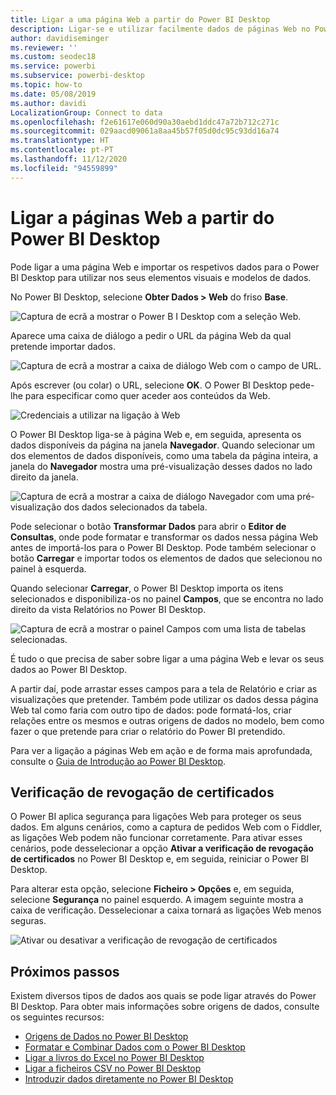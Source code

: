```yaml
---
title: Ligar a uma página Web a partir do Power BI Desktop
description: Ligar-se e utilizar facilmente dados de páginas Web no Power BI Desktop
author: davidiseminger
ms.reviewer: ''
ms.custom: seodec18
ms.service: powerbi
ms.subservice: powerbi-desktop
ms.topic: how-to
ms.date: 05/08/2019
ms.author: davidi
LocalizationGroup: Connect to data
ms.openlocfilehash: f2e61617e060d90a30aebd1ddc47a72b712c271c
ms.sourcegitcommit: 029aacd09061a8aa45b57f05d0dc95c93dd16a74
ms.translationtype: HT
ms.contentlocale: pt-PT
ms.lasthandoff: 11/12/2020
ms.locfileid: "94559899"
---
```

# <a name="connect-to-webpages-from-power-bi-desktop"></a>Ligar a páginas Web a partir do Power BI Desktop

Pode ligar a uma página Web e importar os respetivos dados para o Power BI Desktop para utilizar nos seus elementos visuais e modelos de dados.

No Power BI Desktop, selecione **Obter Dados > Web** do friso **Base**.

![Captura de ecrã a mostrar o Power B I Desktop com a seleção Web.](media/desktop-connect-to-web/connect-to-web-01.png)

Aparece uma caixa de diálogo a pedir o URL da página Web da qual pretende importar dados.

![Captura de ecrã a mostrar a caixa de diálogo Web com o campo de URL.](media/desktop-connect-to-web/connect-to-web-02.png)

Após escrever (ou colar) o URL, selecione **OK**. O Power BI Desktop pede-lhe para especificar como quer aceder aos conteúdos da Web.

![Credenciais a utilizar na ligação à Web](media/desktop-connect-to-web/connect-to-web-03.png)

O Power BI Desktop liga-se à página Web e, em seguida, apresenta os dados disponíveis da página na janela **Navegador**. Quando selecionar um dos elementos de dados disponíveis, como uma tabela da página inteira, a janela do **Navegador** mostra uma pré-visualização desses dados no lado direito da janela.

![Captura de ecrã a mostrar a caixa de diálogo Navegador com uma pré-visualização dos dados selecionados da tabela.](media/desktop-connect-to-web/connect-to-web-04.png)

Pode selecionar o botão **Transformar Dados** para abrir o **Editor de Consultas**, onde pode formatar e transformar os dados nessa página Web antes de importá-los para o Power BI Desktop. Pode também selecionar o botão **Carregar** e importar todos os elementos de dados que selecionou no painel à esquerda.

Quando selecionar **Carregar**, o Power BI Desktop importa os itens selecionados e disponibiliza-os no painel **Campos**, que se encontra no lado direito da vista Relatórios no Power BI Desktop.

![Captura de ecrã a mostrar o painel Campos com uma lista de tabelas selecionadas.](media/desktop-connect-to-web/connect-to-web-05.png)

É tudo o que precisa de saber sobre ligar a uma página Web e levar os seus dados ao Power BI Desktop.

A partir daí, pode arrastar esses campos para a tela de Relatório e criar as visualizações que pretender. Também pode utilizar os dados dessa página Web tal como faria com outro tipo de dados: pode formatá-los, criar relações entre os mesmos e outras origens de dados no modelo, bem como fazer o que pretende para criar o relatório do Power BI pretendido.

Para ver a ligação a páginas Web em ação e de forma mais aprofundada, consulte o [Guia de Introdução ao Power BI Desktop](../fundamentals/desktop-getting-started.md).

## <a name="certificate-revocation-check"></a>Verificação de revogação de certificados

O Power BI aplica segurança para ligações Web para proteger os seus dados. Em alguns cenários, como a captura de pedidos Web com o Fiddler, as ligações Web podem não funcionar corretamente. Para ativar esses cenários, pode desselecionar a opção **Ativar a verificação de revogação de certificados** no Power BI Desktop e, em seguida, reiniciar o Power BI Desktop. 

Para alterar esta opção, selecione **Ficheiro > Opções** e, em seguida, selecione **Segurança** no painel esquerdo. A imagem seguinte mostra a caixa de verificação. Desselecionar a caixa tornará as ligações Web menos seguras. 

![Ativar ou desativar a verificação de revogação de certificados](media/desktop-connect-to-web/connect-to-web-06.png)


## <a name="next-steps"></a>Próximos passos
Existem diversos tipos de dados aos quais se pode ligar através do Power BI Desktop. Para obter mais informações sobre origens de dados, consulte os seguintes recursos:

* [Origens de Dados no Power BI Desktop](desktop-data-sources.md)
* [Formatar e Combinar Dados com o Power BI Desktop](desktop-shape-and-combine-data.md)
* [Ligar a livros do Excel no Power BI Desktop](desktop-connect-excel.md)   
* [Ligar a ficheiros CSV no Power BI Desktop](desktop-connect-csv.md)   
* [Introduzir dados diretamente no Power BI Desktop](desktop-enter-data-directly-into-desktop.md)   
